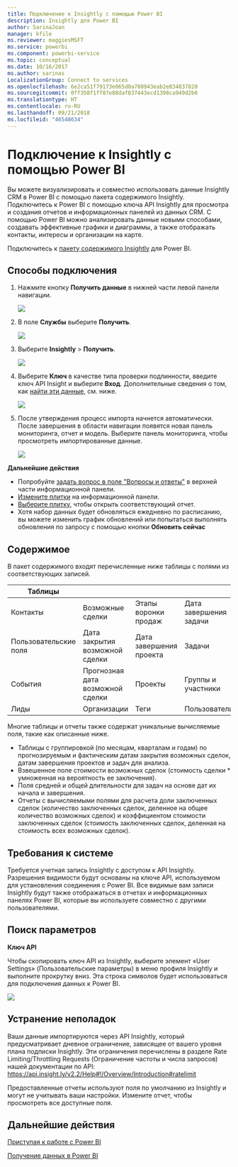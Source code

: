 ```yaml
---
title: Подключение к Insightly с помощью Power BI
description: Insightly для Power BI
author: SarinaJoan
manager: kfile
ms.reviewer: maggiesMSFT
ms.service: powerbi
ms.component: powerbi-service
ms.topic: conceptual
ms.date: 10/16/2017
ms.author: sarinas
LocalizationGroup: Connect to services
ms.openlocfilehash: 6e2ca51f79173e065d0a780943eab2e834837820
ms.sourcegitcommit: 0ff358f1ff87e88daf837443ecd1398ca949d2b6
ms.translationtype: HT
ms.contentlocale: ru-RU
ms.lasthandoff: 09/21/2018
ms.locfileid: "46548634"
---
```

# <a name="connect-to-insightly-with-power-bi"></a>Подключение к Insightly с помощью Power BI
Вы можете визуализировать и совместно использовать данные Insightly CRM в Power BI с помощью пакета содержимого Insightly. Подключитесь к Power BI с помощью ключа API Insightly для просмотра и создания отчетов и информационных панелей из данных CRM. С помощью Power BI можно анализировать данные новыми способами, создавать эффективные графики и диаграммы, а также отображать контакты, интересы и организации на карте.

Подключитесь к [пакету содержимого Insightly](https://app.powerbi.com/getdata/services/insightly) для Power BI.

## <a name="how-to-connect"></a>Способы подключения
1. Нажмите кнопку **Получить данные** в нижней части левой панели навигации.
   
   ![](media/service-connect-to-insightly/getdata.png)
2. В поле **Службы** выберите **Получить**.
   
   ![](media/service-connect-to-insightly/services.png)
3. Выберите **Insightly** \> **Получить**.
   
   ![](media/service-connect-to-insightly/insightly.png)
4. Выберите **Ключ** в качестве типа проверки подлинности, введите ключ API Insight и выберите **Вход**. Дополнительные сведения о том, как [найти эти данные](#FindingParams), см. ниже.
   
   ![](media/service-connect-to-insightly/creds.png)
5. После утверждения процесс импорта начнется автоматически. После завершения в области навигации появятся новая панель мониторинга, отчет и модель. Выберите панель мониторинга, чтобы просмотреть импортированные данные.
   
     ![](media/service-connect-to-insightly/dashboard.png)

**Дальнейшие действия**

* Попробуйте [задать вопрос в поле "Вопросы и ответы"](consumer/end-user-q-and-a.md) в верхней части информационной панели.
* [Измените плитки](service-dashboard-edit-tile.md) на информационной панели.
* [Выберите плитку](consumer/end-user-tiles.md), чтобы открыть соответствующий отчет.
* Хотя набор данных будет обновляться ежедневно по расписанию, вы можете изменить график обновлений или попытаться выполнять обновления по запросу с помощью кнопки **Обновить сейчас**

## <a name="whats-included"></a>Содержимое
В пакет содержимого входят перечисленные ниже таблицы с полями из соответствующих записей.

| Таблицы |  |  |  |
| --- | --- | --- | --- |
| Контакты |Возможные сделки |Этапы воронки продаж |Дата завершения задачи |
| Пользовательские поля |Дата закрытия возможной сделки |Дата завершения проекта |Задачи |
| События |Прогнозная дата возможной сделки |Проекты |Группы и участники |
| Лиды |Организации |Теги |Пользователи |

Многие таблицы и отчеты также содержат уникальные вычисляемые поля, такие как описанные ниже.  

* Таблицы с группировкой (по месяцам, кварталам и годам) по прогнозируемым и фактическим датам закрытия возможных сделок, датам завершения проектов и задач для анализа.  
* Взвешенное поле стоимости возможных сделок (стоимость сделки * умноженная на вероятность ее заключения).  
* Поля средней и общей длительности для задач на основе дат их начала и завершения.  
* Отчеты с вычисляемыми полями для расчета доли заключенных сделок (количество заключенных сделок, деленное на общее количество возможных сделок) и коэффициентом стоимости заключенных сделок (стоимость заключенных сделок, деленная на стоимость всех возможных сделок).  

## <a name="system-requirements"></a>Требования к системе
Требуется учетная запись Insightly с доступом к API Insightly. Разрешения видимости будут основаны на ключе API, используемом для установления соединения с Power BI. Все видимые вам записи Insightly будут также отображаться в отчетах и информационных панелях Power BI, которые вы используете совместно с другими пользователями.

<a name="FindingParams"></a>

## <a name="finding-parameters"></a>Поиск параметров
**Ключ API**

Чтобы скопировать ключ API из Insightly, выберите элемент «User Settings» (Пользовательские параметры) в меню профиля Insightly и выполните прокрутку вниз. Эта строка символов будет использоваться для подключения данных к Power BI.

![](media/service-connect-to-insightly/findapi.png)

## <a name="troubleshooting"></a>Устранение неполадок
Ваши данные импортируются через API Insightly, который предусматривает дневное ограничение, зависящее от вашего уровня плана подписки Insightly. Эти ограничения перечислены в разделе Rate Limiting/Throttling Requests (Ограничение частоты и числа запросов) нашей документации по API: https://api.insight.ly/v2.2/Help#!/Overview/Introduction#ratelimit

Предоставленные отчеты используют поля по умолчанию из Insightly и могут не учитывать ваши настройки. Измените отчет, чтобы просмотреть все доступные поля.

## <a name="next-steps"></a>Дальнейшие действия
[Приступая к работе с Power BI](service-get-started.md)

[Получение данных в Power BI](service-get-data.md)

